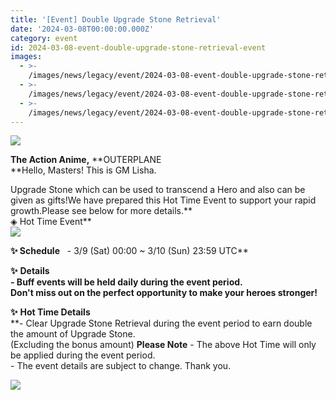 ```yaml
---
title: '[Event] Double Upgrade Stone Retrieval'
date: '2024-03-08T00:00:00.000Z'
category: event
id: 2024-03-08-event-double-upgrade-stone-retrieval-event
images:
  - >-
    /images/news/legacy/event/2024-03-08-event-double-upgrade-stone-retrieval-event/907432aa2676454986ebc444a3874687.webp
  - >-
    /images/news/legacy/event/2024-03-08-event-double-upgrade-stone-retrieval-event/85851a0080544730a00b341cf9117853_002.webp
  - >-
    /images/news/legacy/event/2024-03-08-event-double-upgrade-stone-retrieval-event/1235a4cbca3f423899a053264b8696ee.webp
---
```


![](/images/news/legacy/event/2024-03-08-event-double-upgrade-stone-retrieval-event/907432aa2676454986ebc444a3874687.webp)  

**The Action Anime,** **OUTERPLANE  
**Hello, Masters! This is GM Lisha.  
  
Upgrade Stone which can be used to transcend a Hero and also can be given as gifts!We have prepared this Hot Time Event to support your rapid growth.Please see below for more details.**  
◈ Hot Time Event**  
![](/images/news/legacy/event/2024-03-08-event-double-upgrade-stone-retrieval-event/85851a0080544730a00b341cf9117853_002.webp)  
  

****✨** **Schedule****   - 3/9 (Sat) 00:00 ~ 3/10 (Sun) 23:59 UTC**  
  
**✨** **Details**  
**\- Buff events will be held daily during the event period.  
Don't miss out on the perfect opportunity to make your heroes stronger!**  
  
**✨** **Hot Time Details**  
**\- Clear Upgrade Stone Retrieval during the event period to earn double the amount of Upgrade Stone.  
(Excluding the bonus amount) **Please Note** \- The above Hot Time will only be applied during the event period.  
\- The event details are subject to change. Thank you.

![](/images/news/legacy/event/2024-03-08-event-double-upgrade-stone-retrieval-event/1235a4cbca3f423899a053264b8696ee.webp)
